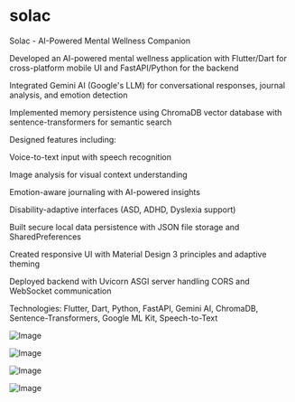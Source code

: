 # solac

Solac - AI-Powered Mental Wellness Companion



Developed an AI-powered mental wellness application with Flutter/Dart for cross-platform mobile UI and FastAPI/Python for the backend

Integrated Gemini AI (Google's LLM) for conversational responses, journal analysis, and emotion detection

Implemented memory persistence using ChromaDB vector database with sentence-transformers for semantic search

Designed features including:

Voice-to-text input with speech recognition

Image analysis for visual context understanding

Emotion-aware journaling with AI-powered insights

Disability-adaptive interfaces (ASD, ADHD, Dyslexia support)

Built secure local data persistence with JSON file storage and SharedPreferences

Created responsive UI with Material Design 3 principles and adaptive theming

Deployed backend with Uvicorn ASGI server handling CORS and WebSocket communication

Technologies: Flutter, Dart, Python, FastAPI, Gemini AI, ChromaDB, Sentence-Transformers, Google ML Kit, Speech-to-Text


![Image](https://github.com/user-attachments/assets/4fa9b8da-891d-4667-ac6d-b4442c177ce3)


![Image](https://github.com/user-attachments/assets/e8ed4eb0-42d8-47d5-9c2f-ef744cd3333f)

![Image](https://github.com/user-attachments/assets/8d4303f2-2a37-4b9c-9201-4f4751e6bb09)

![Image](https://github.com/user-attachments/assets/8edadb1d-0f4e-4cb1-a534-2f6547e9d14e)


